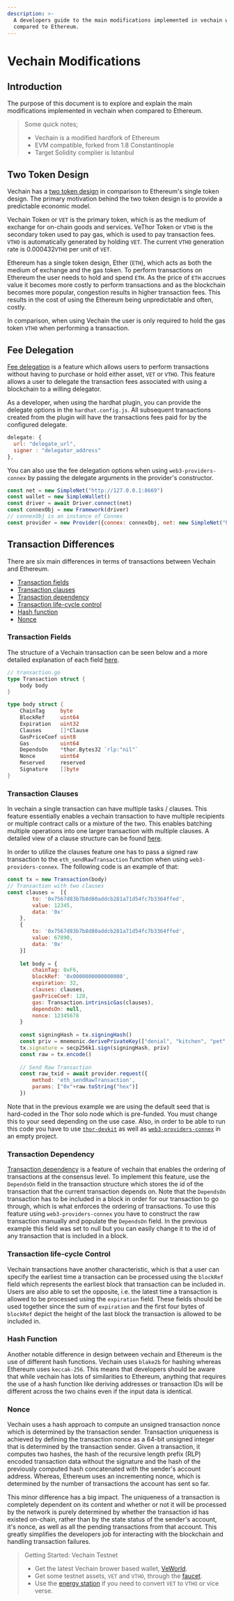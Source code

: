 ```yaml
---
description: >-
  A developers guide to the main modifications implemented in vechain when
  compared to Ethereum.
---
```


# Vechain Modifications

## Introduction

The purpose of this document is to explore and explain the main modifications implemented in vechain when compared to Ethereum.

> Some quick notes;
>
> * Vechain is a modified hardfork of Ethereum
> * EVM compatible, forked from 1.8 Constantinople
> * Target Solidity complier is Istanbul

## Two Token Design

Vechain has a [two token design](../../introduction-to-vechain/dual-token-economic-model/) in comparison to Ethereum's single token design. The primary motivation behind the two token design is to provide a predictable economic model.

Vechain Token or `VET` is the primary token, which is as the medium of exchange for on-chain goods and services. VeThor Token or `VTHO` is the secondary token used to pay gas, which is used to pay transaction fees. `VTHO` is automatically generated by holding `VET`. The current `VTHO` generation rate is 0.000432`VTHO` per unit of `VET`.

Ethereum has a single token design, Ether (`ETH`), which acts as both the medium of exchange and the gas token. To perform transactions on Ethereum the user needs to hold and spend `ETH`. As the price of `ETH` accrues value it becomes more costly to perform transactions and as the blockchain becomes more popular, congestion results in higher transaction fees. This results in the cost of using the Ethereum being unpredictable and often, costly.

In comparison, when using Vechain the user is only required to hold the gas token `VTHO` when performing a transaction.

## Fee Delegation

[Fee delegation](../transactions/meta-transaction-features/fee-delegation/) is a feature which allows users to perform transactions without having to purchase or hold either asset, `VET` or `VTHO`. This feature allows a user to delegate the transaction fees associated with using a blockchain to a willing delegator.

As a developer, when using the hardhat plugin, you can provide the delegate options in the `hardhat.config.js`. All subsequent transactions created from the plugin will have the transactions fees paid for by the configured delegate.

```javascript
delegate: {
  url: "delegate_url",
  signer : "delegator_address"
},
```

You can also use the fee delegation options when using `web3-providers-connex` by passing the delegate arguments in the provider's constructor.

```javascript
const net = new SimpleNet("http://127.0.0.1:8669")
const wallet = new SimpleWallet()
const driver = await Driver.connect(net)
const connexObj = new Framework(driver)
// connexObj is an instance of Connex
const provider = new Provider({connex: connexObj, net: new SimpleNet("http://127.0.0.1:8669"), delegate: {url: "delegate_url", signer: "delegator_address"}})
```

## Transaction Differences

There are six main differences in terms of transactions between Vechain and Ethereum.

* [Transaction fields](vechain-modifications.md#transaction-model)
* [Transaction clauses](vechain-modifications.md#transaction-model-1)
* [Transaction dependency](vechain-modifications.md#transaction-dependency)
* [Transaction life-cycle control](vechain-modifications.md#transaction-life-cycle-control)
* [Hash function](vechain-modifications.md#hash-function)
* [Nonce](vechain-modifications.md#nonce)

### Transaction Fields <a href="#transaction-model" id="transaction-model"></a>

The structure of a Vechain transaction can be seen below and a more detailed explanation of each field [here](../transactions/transaction-model.md).

```go
// transaction.go
type Transaction struct {
	body body
}

type body struct {
	ChainTag     byte			
	BlockRef     uint64
	Expiration   uint32
	Clauses      []*Clause
	GasPriceCoef uint8
	Gas          uint64
	DependsOn    *thor.Bytes32 `rlp:"nil"`
	Nonce        uint64
	Reserved     reserved
	Signature    []byte
}
```

### Transaction Clauses <a href="#transaction-model" id="transaction-model"></a>

In vechain a single transaction can have multiple tasks / clauses. This feature essentially enables a vechain transaction to have multiple recipients or multiple contract calls or a mixture of the two. This enables batching multiple operations into one larger transaction with multiple clauses. A detailed view of a clause structure can be found [here](../transactions/meta-transaction-features/clauses-multi-task-transaction.md).

In order to utilize the clauses feature one has to pass a signed raw transaction to the `eth_sendRawTransaction` function when using `web3-providers-connex`. The following code is an example of that:

```javascript
const tx = new Transaction(body)
// Transaction with two clauses
const clauses =  [{
        to: '0x7567d83b7b8d80addcb281a71d54fc7b3364ffed',
        value: 12345,
        data: '0x'
    },
    {
        to: '0x7567d83b7b8d80addcb281a71d54fc7b3364ffed',
        value: 67890,
        data: '0x'
    }]
    
    let body = {
        chainTag: 0xF6,
        blockRef: '0x0000000000000000',
        expiration: 32,
        clauses: clauses,
        gasPriceCoef: 128,
        gas: Transaction.intrinsicGas(clauses),
        dependsOn: null,
        nonce: 12345678
    }
    
    const signingHash = tx.signingHash()
    const priv = mnemonic.derivePrivateKey(["denial", "kitchen", "pet", "squirrel", "other", "broom", "bar", "gas", "better", "priority", "spoil", "cross"])
    tx.signature = secp256k1.sign(signingHash, priv)
    const raw = tx.encode()
    
    // Send Raw Transaction 
    const raw_txid = await provider.request({
        method: 'eth_sendRawTransaction',
        params: ["0x"+raw.toString("hex")]
    })
```

Note that in the previous example we are using the default seed that is hard-coded in the Thor solo node which is pre-funded. You must change this to your seed depending on the use case. Also, in order to be able to run this code you have to use [`thor-devkit`](https://github.com/vechain/thor-devkit.js/) as well as [`web3-providers-connex`](https://github.com/vechain/web3-providers-connex) in an empty project.

### Transaction Dependency <a href="#transaction-dependency" id="transaction-dependency"></a>

[Transaction dependency](../transactions/meta-transaction-features/transaction-dependency.md) is a feature of vechain that enables the ordering of transactions at the consensus level. To implement this feature, use the `DependsOn` field in the transaction structure which stores the id of the transaction that the current transaction depends on. Note that the `DependsOn` transaction has to be included in a block in order for our transaction to go through, which is what enforces the ordering of transactions. To use this feature using `web3-providers-connex` you have to construct the raw transaction manually and populate the `DependsOn` field. In the previous example this field was set to null but you can easily change it to the id of any transaction that is included in a block.

### Transaction life-cycle Control

Vechain transactions have another characteristic, which is that a user can specify the earliest time a transaction can be processed using the `blockRef` field which represents the earliest block that transaction can be included in. Users are also able to set the opposite, i.e. the latest time a transaction is allowed to be processed using the `expiration` field. These fields should be used together since the sum of `expiration` and the first four bytes of `blockRef` depict the height of the last block the transaction is allowed to be included in.

### Hash Function

Another notable difference in design between vechain and Ethereum is the use of different hash functions. Vechain uses `blake2b` for hashing whereas Ethereum uses `keccak-256`. This means that developers should be aware that while vechain has lots of similarities to Ethereum, anything that requires the use of a hash function like deriving addresses or transaction IDs will be different across the two chains even if the input data is identical.&#x20;

### Nonce

Vechain uses a hash approach to compute an unsigned transaction nonce which is determined by the transaction sender. Transaction uniqueness is achieved by defining the transaction nonce as a 64-bit unsigned integer that is determined by the transaction sender. Given a transaction, it computes two hashes, the hash of the recursive length prefix (RLP) encoded transaction data without the signature and the hash of the previously computed hash concatenated with the sender's account address. Whereas, Ethereum uses an incrementing nonce, which is determined by the number of transactions the account has sent so far.

This minor difference has a big impact. The uniqueness of a transaction is completely dependent on its content and whether or not it will be processed by the network is purely determined by whether the transaction id has existed on-chain, rather than by the state status of the sender's account, it's nonce, as well as all the pending transactions from that account. This greatly simplifies the developers job for interacting with the blockchain and handling transaction failures.

> Getting Started: Vechain Testnet
>
> * Get the latest Vechain brower based wallet, [VeWorld](https://www.veworld.net/).
> * Get some testnet assets, `VET` and `VTHO`, through the [faucet](https://faucet.vecha.in/).
> * Use the [energy station](https://energy.outofgas.io/#/) if you need to convert `VET` to `VTHO` or vice verse.
